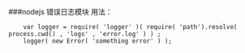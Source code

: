 ###nodejs 错误日志模块
用法：

```
    var logger = require( 'logger' )( require( 'path').resolve( process.cwd() , 'logs' , 'error.log' ) ) ;
    logger( new Error( 'something error' ) );
```